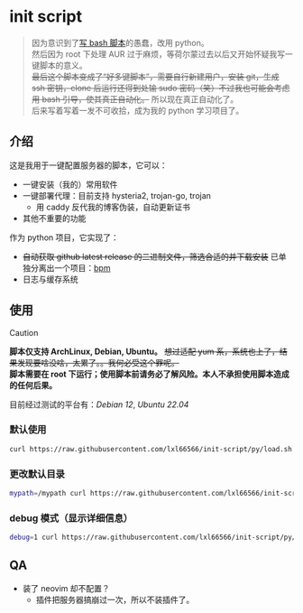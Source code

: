 # init script

> 因为意识到了[写 bash 脚本](https://github.com/lxl66566/init-script/tree/bash)的愚蠢，改用 python。  
> 然后因为 root 下处理 AUR 过于麻烦，等荷尔蒙过去以后又开始怀疑我写一键脚本的意义。  
> ~~最后这个脚本变成了“好多键脚本”，需要自行新建用户，安装 git，生成 ssh 密钥，clone 后运行还得到处输 sudo 密码（笑）不过我也可能会考虑用 bash 引导，使其真正自动化。~~ 所以现在真正自动化了。  
> 后来写着写着一发不可收拾，成为我的 python 学习项目了。

## 介绍

这是我用于一键配置服务器的脚本，它可以：

- 一键安装（我的）常用软件
- 一键部署代理：目前支持 hysteria2, trojan-go, trojan
  - 用 caddy 反代我的博客伪装，自动更新证书
- 其他不重要的功能

作为 python 项目，它实现了：

- ~~自动获取 github latest release 的二进制文件，筛选合适的并下载安装~~ 已单独分离出一个项目：[bpm](https://github.com/lxl66566/bpm)
- 日志与缓存系统

## 使用

> [!CAUTION]  
> **脚本仅支持 ArchLinux, Debian, Ubuntu。** ~~想过适配 yum 系，系统也上了，结果发现要啥没啥，太累了。。我何必受这个罪呢。~~  
> **脚本需要在 root 下运行；使用脚本前请务必了解风险。本人不承担使用脚本造成的任何后果。**

目前经过测试的平台有：_Debian 12_, _Ubuntu 22.04_

### 默认使用

```sh
curl https://raw.githubusercontent.com/lxl66566/init-script/py/load.sh | bash
```

### 更改默认目录

```sh
mypath=/mypath curl https://raw.githubusercontent.com/lxl66566/init-script/py/load.sh | bash
```

### debug 模式（显示详细信息）

```sh
debug=1 curl https://raw.githubusercontent.com/lxl66566/init-script/py/load.sh | bash
```

## QA

- 装了 neovim 却不配置？
  - 插件把服务器搞崩过一次，所以不装插件了。
